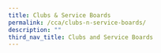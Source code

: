 ```yaml
---
title: Clubs & Service Boards
permalink: /cca/clubs-n-service-boards/
description: ""
third_nav_title: Clubs and Service Boards
---
```

